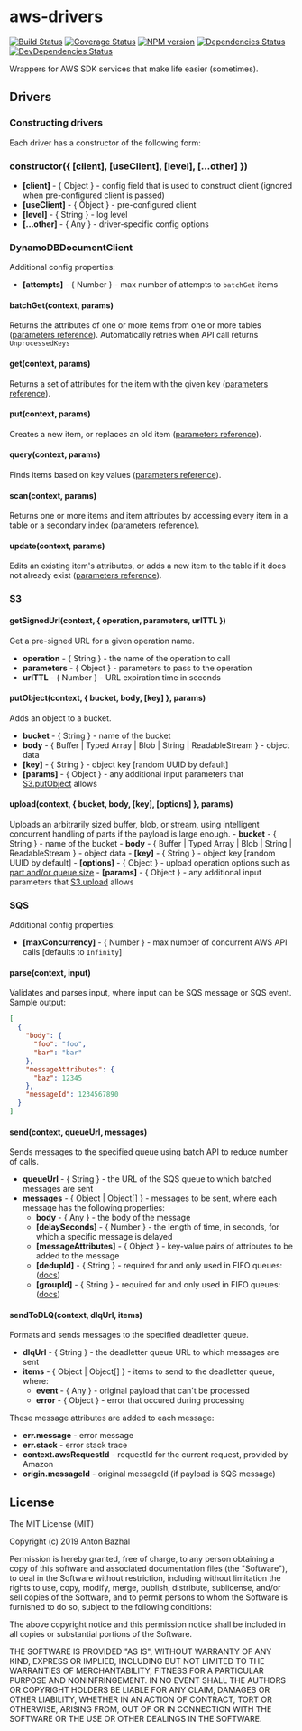# aws-drivers

[![Build Status][ci-image]][ci-url]
[![Coverage Status][coverage-image]][coverage-url]
[![NPM version][npm-image]][npm-url]
[![Dependencies Status][dependencies-image]][dependencies-url]
[![DevDependencies Status][devdependencies-image]][devdependencies-url]

Wrappers for AWS SDK services that make life easier (sometimes).

## Drivers

### Constructing drivers
Each driver has a constructor of the following form:

### constructor({ [client], [useClient], [level], [...other] })
  - **[client]** - { Object } - config field that is used to construct client (ignored when pre-configured client is passed)
  - **[useClient]** - { Object } - pre-configured client
  - **[level]** - { String } - log level
  - **[...other]** - { Any } - driver-specific config options

### DynamoDBDocumentClient

Additional config properties:
  - **[attempts]** - { Number } - max number of attempts to `batchGet` items

#### batchGet(context, params)
Returns the attributes of one or more items from one or more tables ([parameters reference][document-client-batch-get-url]). Automatically retries when API call returns `UnprocessedKeys`

#### get(context, params)
Returns a set of attributes for the item with the given key ([parameters reference][document-client-get-url]).

#### put(context, params)
Creates a new item, or replaces an old item ([parameters reference][document-client-put-url]).

#### query(context, params)
Finds items based on key values ([parameters reference][document-client-query-url]).

#### scan(context, params)
Returns one or more items and item attributes by accessing every item in a table or a secondary index ([parameters reference][document-client-scan-url]).

#### update(context, params)
Edits an existing item's attributes, or adds a new item to the table if it does not already exist ([parameters reference][document-client-update-url]).

### S3

#### getSignedUrl(context, { operation, parameters, urlTTL })
Get a pre-signed URL for a given operation name.
  - **operation** - { String } - the name of the operation to call
  - **parameters** - { Object } - parameters to pass to the operation
  - **urlTTL** - { Number } - URL expiration time in seconds

#### putObject(context, { bucket, body, [key] }, params)
Adds an object to a bucket.
  - **bucket** - { String } - name of the bucket
  - **body** - { Buffer | Typed Array | Blob | String | ReadableStream } - object data
  - **[key]** - { String } - object key [random UUID by default]
  - **[params]** - { Object } - any additional input parameters that [S3.putObject][s3-put-object-url] allows

#### upload(context, { bucket, body, [key], [options] }, params)
  Uploads an arbitrarily sized buffer, blob, or stream, using intelligent concurrent handling of parts if the payload is large enough.
    - **bucket** - { String } - name of the bucket
    - **body** - { Buffer | Typed Array | Blob | String | ReadableStream } - object data
    - **[key]** - { String } - object key [random UUID by default]
    - **[options]** - { Object } - upload operation options such as [part and/or queue size][s3-upload-url]
    - **[params]** - { Object } - any additional input parameters that [S3.upload][s3-upload-url] allows

### SQS

Additional config properties:
  - **[maxConcurrency]** - { Number } - max number of concurrent AWS API calls [defaults to `Infinity`]

#### parse(context, input)
Validates and parses input, where input can be SQS message or SQS event. Sample output:

```json
[
  {
    "body": {
      "foo": "foo",
      "bar": "bar"
    },
    "messageAttributes": {
      "baz": 12345
    },
    "messageId": 1234567890
  }
]
```

#### send(context, queueUrl, messages)
Sends messages to the specified queue using batch API to reduce number of calls.
  - **queueUrl** - { String } - the URL of the SQS queue to which batched messages are sent
  - **messages** - { Object | Object[] } - messages to be sent, where each message has the following properties:
    - **body** - { Any } - the body of the message
    - **[delaySeconds]** - { Number } - the length of time, in seconds, for which a specific message is delayed
    - **[messageAttributes]** - { Object } - key-value pairs of attributes to be added to the message
    - **[dedupId]** - { String } - required for and only used in FIFO queues: ([docs](https://docs.aws.amazon.com/AWSSimpleQueueService/latest/SQSDeveloperGuide/using-messagededuplicationid-property.html))
    - **[groupId]** - { String } - required for and only used in FIFO queues: ([docs](https://docs.aws.amazon.com/AWSSimpleQueueService/latest/SQSDeveloperGuide/using-messagegroupid-property.html))

#### sendToDLQ(context, dlqUrl, items)
Formats and sends messages to the specified deadletter queue.
  - **dlqUrl** - { String } - the deadletter queue URL to which messages are sent
  - **items** - { Object | Object[] } - items to send to the deadletter queue, where:
    - **event** - { Any } - original payload that can't be processed
    - **error** - { Object } - error that occured during processing

These message attributes are added to each message:
  - **err.message** - error message
  - **err.stack** - error stack trace
  - **context.awsRequestId** - requestId for the current request, provided by Amazon
  - **origin.messageId** - original messageId (if payload is SQS message)

## License

The MIT License (MIT)

Copyright (c) 2019 Anton Bazhal

Permission is hereby granted, free of charge, to any person obtaining a copy of this software and associated documentation files (the "Software"), to deal in the Software without restriction, including without limitation the rights to use, copy, modify, merge, publish, distribute, sublicense, and/or sell copies of the Software, and to permit persons to whom the Software is furnished to do so, subject to the following conditions:

The above copyright notice and this permission notice shall be included in all copies or substantial portions of the Software.

THE SOFTWARE IS PROVIDED "AS IS", WITHOUT WARRANTY OF ANY KIND, EXPRESS OR IMPLIED, INCLUDING BUT NOT LIMITED TO THE WARRANTIES OF MERCHANTABILITY, FITNESS FOR A PARTICULAR PURPOSE AND NONINFRINGEMENT. IN NO EVENT SHALL THE AUTHORS OR COPYRIGHT HOLDERS BE LIABLE FOR ANY CLAIM, DAMAGES OR OTHER LIABILITY, WHETHER IN AN ACTION OF CONTRACT, TORT OR OTHERWISE, ARISING FROM, OUT OF OR IN CONNECTION WITH THE SOFTWARE OR THE USE OR OTHER DEALINGS IN THE SOFTWARE.

[ci-image]: https://circleci.com/gh/alpha-lambda/aws-drivers.svg?style=shield&circle-token=f9a46625c41e8cfecc0f6cdfb983a99b0155d88e
[ci-url]: https://circleci.com/gh/alpha-lambda/aws-drivers
[coverage-image]: https://coveralls.io/repos/github/alpha-lambda/aws-drivers/badge.svg?branch=master
[coverage-url]: https://coveralls.io/github/alpha-lambda/aws-drivers?branch=master
[dependencies-url]: https://david-dm.org/alpha-lambda/aws-drivers
[dependencies-image]: https://david-dm.org/alpha-lambda/aws-drivers/status.svg
[devdependencies-url]: https://david-dm.org/alpha-lambda/aws-drivers?type=dev
[devdependencies-image]: https://david-dm.org/alpha-lambda/aws-drivers/dev-status.svg
[document-client-batch-get-url]: https://docs.aws.amazon.com/AWSJavaScriptSDK/latest/AWS/DynamoDB/DocumentClient.html#batchGet-property
[document-client-get-url]: https://docs.aws.amazon.com/AWSJavaScriptSDK/latest/AWS/DynamoDB/DocumentClient.html#get-property
[document-client-put-url]: https://docs.aws.amazon.com/AWSJavaScriptSDK/latest/AWS/DynamoDB/DocumentClient.html#put-property
[document-client-query-url]: https://docs.aws.amazon.com/AWSJavaScriptSDK/latest/AWS/DynamoDB/DocumentClient.html#query-property
[document-client-scan-url]: https://docs.aws.amazon.com/AWSJavaScriptSDK/latest/AWS/DynamoDB/DocumentClient.html#scan-property
[document-client-update-url]: https://docs.aws.amazon.com/AWSJavaScriptSDK/latest/AWS/DynamoDB/DocumentClient.html#update-property
[npm-url]: https://www.npmjs.org/package/@alpha-lambda/aws-drivers
[npm-image]: https://img.shields.io/npm/v/@alpha-lambda/aws-drivers.svg
[s3-put-object-url]: https://docs.aws.amazon.com/AWSJavaScriptSDK/latest/AWS/S3.html#putObject-property
[s3-upload-url]: https://docs.aws.amazon.com/AWSJavaScriptSDK/latest/AWS/S3.html#upload-property
